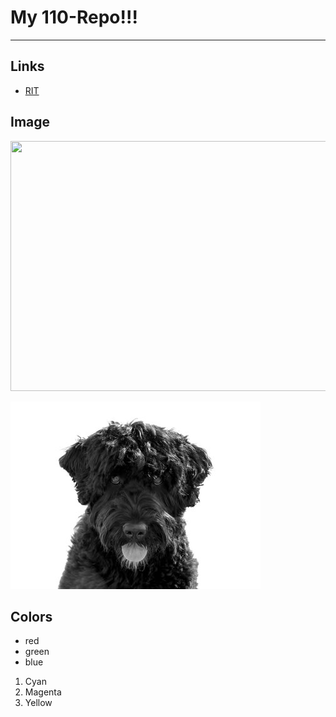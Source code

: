 # My 110-Repo!!!

---

## Links
- [RIT](https://www.rit.edu/)

## Image
<img src = "https://www.onceuponachef.com/images/2023/08/Beef-Tacos.jpg" width = "800" height = "400">

![Dog](md-images/cassie.jpg)


## Colors

- red
- green
- blue

1. Cyan
2. Magenta
3. Yellow


